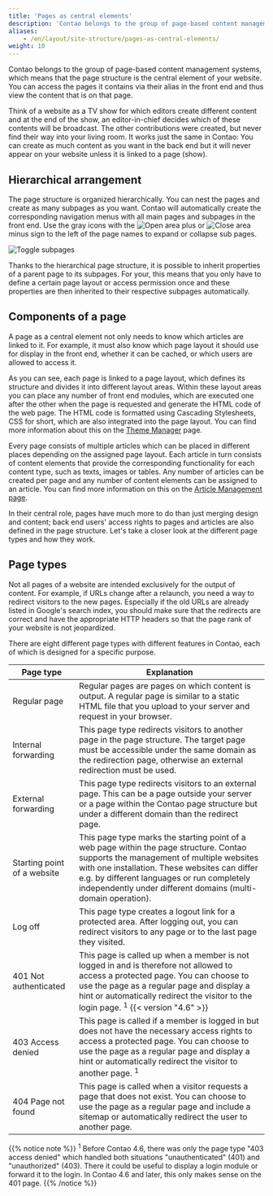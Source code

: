```yaml
---
title: 'Pages as central elements'
description: 'Contao belongs to the group of page-based content management systems, which means that the page structure is the central element of your website.'
aliases:
    - /en/layout/site-structure/pages-as-central-elements/
weight: 10
---
```


Contao belongs to the group of page-based content management systems, which means that the page structure is the central
element of your website. You can access the pages it contains via their alias in the front end and thus view the content 
that is on that page.

Think of a website as a TV show for which editors create different content and at the end of the show, an editor-in-chief
decides which of these contents will be broadcast. The other contributions were created, but never find their way into
your living room. It works just the same in Contao: You can create as much content as you want in the back end but it will 
never appear on your website unless it is linked to a page (show).

## Hierarchical arrangement

The page structure is organized hierarchically. You can nest the pages and create as many subpages as you want. Contao will
automatically create the corresponding navigation menus with all main pages and subpages in the front end. Use the gray
icons with the ![Open area](/de/icons/folPlus.svg?classes=icon) plus or ![Close area](/de/icons/folMinus.svg?classes=icon) minus
sign to the left of the page names to expand or collapse sub pages.

![Toggle subpages](/de/layout/site-structure/images/en/toggle-subpages.png?classes=shadow)

Thanks to the hierarchical page structure, it is possible to inherit properties of a parent page to its subpages.
For your, this means that you only have to define a certain page layout or access permission once and these properties
are then inherited to their respective subpages automatically.

## Components of a page

A page as a central element not only needs to know which articles are linked to it. For example, it must also know which
page layout it should use for display in the front end, whether it can be cached, or which users are allowed to access it.

As you can see, each page is linked to a page layout, which defines its structure and divides it into different layout
areas. Within these layout areas you can place any number of front end modules, which are executed one after the other
when the page is requested and generate the HTML code of the web page. The HTML code is formatted using
Cascading Stylesheets, CSS for short, which are also integrated into the page layout. You can find more information
about this on the [Theme Manager](/en/layout/theme-manager/) page.

Every page consists of multiple articles which can be placed in different places depending on the assigned page layout.
Each article in turn consists of content elements that provide the corresponding functionality for each content type,
such as texts, images or tables. Any number of articles can be created per page and any number of content elements can be
assigned to an article. You can find more information on this on the [Article Management page](/en/article-management/).

In their central role, pages have much more to do than just merging design and content; back end users' access rights
to pages and articles are also defined in the page structure. Let's take a closer look at the different page types and
how they work.

## Page types

Not all pages of a website are intended exclusively for the output of content. For example, if URLs change after a
relaunch, you need a way to redirect visitors to the new pages. Especially if the old URLs are already listed in 
Google's search index, you should make sure that the redirects are correct and have the appropriate HTTP headers
so that the page rank of your website is not jeopardized.

There are eight different page types with different features in Contao, each of which is designed for a specific purpose.

| Page type | Explanation |
| --------- | ----------- |
| Regular page | Regular pages are pages on which content is output. A regular page is similar to a static HTML file that you upload to your server and request in your browser. |
| Internal forwarding | This page type redirects visitors to another page in the page structure. The target page must be accessible under the same domain as the redirection page, otherwise an external redirection must be used. |
| External forwarding | This page type redirects visitors to an external page. This can be a page outside your server or a page within the Contao page structure but under a different domain than the redirect page. |
| Starting point of a website | This page type marks the starting point of a web page within the page structure. Contao supports the management of multiple websites with one installation. These websites can differ e.g. by different languages or run completely independently under different domains (multi-domain operation). |
| Log off | This page type creates a logout link for a protected area. After logging out, you can redirect visitors to any page or to the last page they visited. |
| 401 Not authenticated | This page is called up when a member is not logged in and is therefore not allowed to access a protected page. You can choose to use the page as a regular page and display a hint or automatically redirect the visitor to the login page. <sup>1</sup> {{< version "4.6" >}} |
| 403 Access denied | This page is called if a member is logged in but does not have the necessary access rights to access a protected page. You can choose to use the page as a regular page and display a hint or automatically redirect the visitor to another page. <sup>1</sup> |
| 404 Page not found | This page is called when a visitor requests a page that does not exist. You can choose to use the page as a regular page and include a sitemap or automatically redirect the user to another page. |

{{% notice note %}}
<sup>1</sup> Before Contao 4.6, there was only the page type "403 access denied" which handled both situations "unauthenticated" (401) and "unauthorized" (403). There it could be useful to display a login module or forward it to the login. In Contao 4.6 and later, this only makes sense on the 401 page.
{{% /notice %}}
